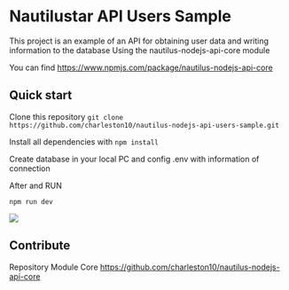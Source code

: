 # Nautilustar API Users Sample

This project is an example of an API for obtaining user data and writing information to the database
Using the nautilus-nodejs-api-core module

You can find https://www.npmjs.com/package/nautilus-nodejs-api-core

## Quick start

Clone this repository `git clone https://github.com/charleston10/nautilus-nodejs-api-users-sample.git`

Install all dependencies with ```npm install```

Create database in your local PC and config .env with information of connection

After and RUN

```npm run dev```

<image src="https://github.com/charleston10/nautilus-nodejs-api-users-sample/blob/master/assets/running.PNG?raw=true">

## Contribute

Repository Module Core https://github.com/charleston10/nautilus-nodejs-api-core